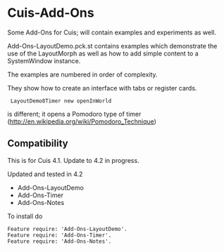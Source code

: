 Cuis-Add-Ons
============

Some Add-Ons for Cuis; will contain examples and experiments as well.

Add-Ons-LayoutDemo.pck.st contains examples which demonstrate the use of the LayoutMorph as well as how to add simple content to a SystemWindow instance.

The examples are numbered in order of complexity.

They show how to create an interface with tabs or register cards.


     LayoutDemo8Timer new openInWorld

is different; it opens a Pomodoro type of timer  (http://en.wikipedia.org/wiki/Pomodoro_Technique)


Compatibility
-------------

This is for Cuis 4.1. Update to 4.2 in progress.


Updated and tested in 4.2

- Add-Ons-LayoutDemo
- Add-Ons-Timer
- Add-Ons-Notes

To install do

    Feature require: 'Add-Ons-LayoutDemo'.
    Feature require: 'Add-Ons-Timer'.
    Feature require: 'Add-Ons-Notes'.

